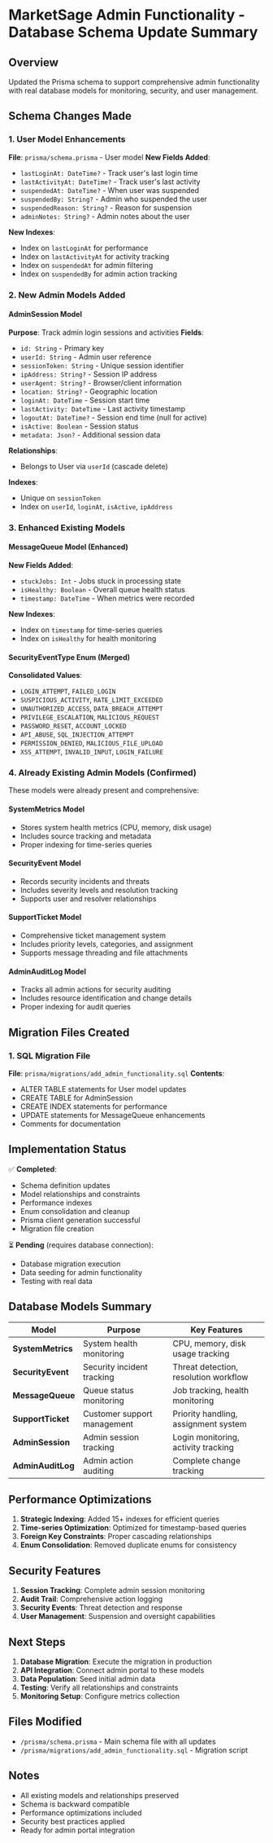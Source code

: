 # MarketSage Admin Functionality - Database Schema Update Summary

## Overview
Updated the Prisma schema to support comprehensive admin functionality with real database models for monitoring, security, and user management.

## Schema Changes Made

### 1. User Model Enhancements
**File**: `prisma/schema.prisma` - User model
**New Fields Added**:
- `lastLoginAt: DateTime?` - Track user's last login time
- `lastActivityAt: DateTime?` - Track user's last activity
- `suspendedAt: DateTime?` - When user was suspended
- `suspendedBy: String?` - Admin who suspended the user
- `suspendedReason: String?` - Reason for suspension
- `adminNotes: String?` - Admin notes about the user

**New Indexes**:
- Index on `lastLoginAt` for performance
- Index on `lastActivityAt` for activity tracking
- Index on `suspendedAt` for admin filtering
- Index on `suspendedBy` for admin action tracking

### 2. New Admin Models Added

#### AdminSession Model
**Purpose**: Track admin login sessions and activities
**Fields**:
- `id: String` - Primary key
- `userId: String` - Admin user reference
- `sessionToken: String` - Unique session identifier
- `ipAddress: String?` - Session IP address
- `userAgent: String?` - Browser/client information
- `location: String?` - Geographic location
- `loginAt: DateTime` - Session start time
- `lastActivity: DateTime` - Last activity timestamp
- `logoutAt: DateTime?` - Session end time (null for active)
- `isActive: Boolean` - Session status
- `metadata: Json?` - Additional session data

**Relationships**:
- Belongs to User via `userId` (cascade delete)

**Indexes**:
- Unique on `sessionToken`
- Index on `userId`, `loginAt`, `isActive`, `ipAddress`

### 3. Enhanced Existing Models

#### MessageQueue Model (Enhanced)
**New Fields Added**:
- `stuckJobs: Int` - Jobs stuck in processing state
- `isHealthy: Boolean` - Overall queue health status
- `timestamp: DateTime` - When metrics were recorded

**New Indexes**:
- Index on `timestamp` for time-series queries
- Index on `isHealthy` for health monitoring

#### SecurityEventType Enum (Merged)
**Consolidated Values**:
- `LOGIN_ATTEMPT`, `FAILED_LOGIN`
- `SUSPICIOUS_ACTIVITY`, `RATE_LIMIT_EXCEEDED`
- `UNAUTHORIZED_ACCESS`, `DATA_BREACH_ATTEMPT`
- `PRIVILEGE_ESCALATION`, `MALICIOUS_REQUEST`
- `PASSWORD_RESET`, `ACCOUNT_LOCKED`
- `API_ABUSE`, `SQL_INJECTION_ATTEMPT`
- `PERMISSION_DENIED`, `MALICIOUS_FILE_UPLOAD`
- `XSS_ATTEMPT`, `INVALID_INPUT`, `LOGIN_FAILURE`

### 4. Already Existing Admin Models (Confirmed)
These models were already present and comprehensive:

#### SystemMetrics Model
- Stores system health metrics (CPU, memory, disk usage)
- Includes source tracking and metadata
- Proper indexing for time-series queries

#### SecurityEvent Model
- Records security incidents and threats
- Includes severity levels and resolution tracking
- Supports user and resolver relationships

#### SupportTicket Model
- Comprehensive ticket management system
- Includes priority levels, categories, and assignment
- Supports message threading and file attachments

#### AdminAuditLog Model
- Tracks all admin actions for security auditing
- Includes resource identification and change details
- Proper indexing for audit queries

## Migration Files Created

### 1. SQL Migration File
**File**: `prisma/migrations/add_admin_functionality.sql`
**Contents**:
- ALTER TABLE statements for User model updates
- CREATE TABLE for AdminSession
- CREATE INDEX statements for performance
- UPDATE statements for MessageQueue enhancements
- Comments for documentation

## Implementation Status

✅ **Completed**:
- Schema definition updates
- Model relationships and constraints
- Performance indexes
- Enum consolidation and cleanup
- Prisma client generation successful
- Migration file creation

⏳ **Pending** (requires database connection):
- Database migration execution
- Data seeding for admin functionality
- Testing with real data

## Database Models Summary

| Model | Purpose | Key Features |
|-------|---------|--------------|
| **SystemMetrics** | System health monitoring | CPU, memory, disk usage tracking |
| **SecurityEvent** | Security incident tracking | Threat detection, resolution workflow |
| **MessageQueue** | Queue status monitoring | Job tracking, health monitoring |
| **SupportTicket** | Customer support management | Priority handling, assignment system |
| **AdminSession** | Admin session tracking | Login monitoring, activity tracking |
| **AdminAuditLog** | Admin action auditing | Complete change tracking |

## Performance Optimizations

1. **Strategic Indexing**: Added 15+ indexes for efficient queries
2. **Time-series Optimization**: Optimized for timestamp-based queries
3. **Foreign Key Constraints**: Proper cascading relationships
4. **Enum Consolidation**: Removed duplicate enums for consistency

## Security Features

1. **Session Tracking**: Complete admin session monitoring
2. **Audit Trail**: Comprehensive action logging
3. **Security Events**: Threat detection and response
4. **User Management**: Suspension and oversight capabilities

## Next Steps

1. **Database Migration**: Execute the migration in production
2. **API Integration**: Connect admin portal to these models
3. **Data Population**: Seed initial admin data
4. **Testing**: Verify all relationships and constraints
5. **Monitoring Setup**: Configure metrics collection

## Files Modified

- `/prisma/schema.prisma` - Main schema file with all updates
- `/prisma/migrations/add_admin_functionality.sql` - Migration script

## Notes

- All existing models and relationships preserved
- Schema is backward compatible
- Performance optimizations included
- Security best practices applied
- Ready for admin portal integration